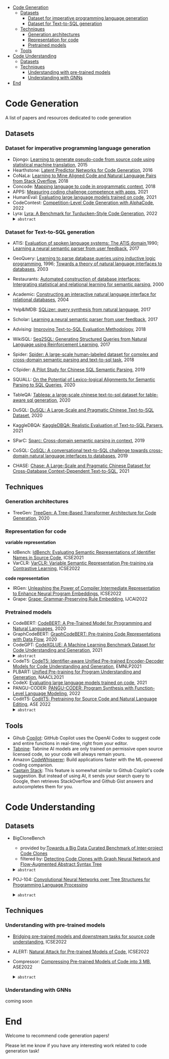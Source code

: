 - [Code Generation](#code-generation)
  - [Datasets](#datasets)
    - [Dataset for imperative programming language generation](#dataset-for-imperative-programming-language-generation)
    - [Dataset for Text-to-SQL generation](#dataset-for-text-to-sql-generation)
  - [Techniques](#techniques)
    - [Generation architectures](#generation-architectures)
    - [Representation for code](#representation-for-code)
    - [Pretrained models](#pretrained-models)
  - [Tools](#tools)
- [Code Understanding](#code-understanding)
  - [Datasets](#datasets-1)
  - [Techniques](#techniques-1)
    - [Understanding with pre-trained models](#understanding-with-pre-trained-models)
    - [Understanding with GNNs](#understanding-with-gnns)
- [End](#end)

# Code Generation
A list of papers and resources dedicated to code generation

## Datasets
### Dataset for imperative programming language generation
- Djongo: [Learning to generate pseudo-code from source code using statistical machine translation](https://ieeexplore.ieee.org/document/7372045), 2015
- Hearthstone: [Latent Predictor Networks for Code Generation](https://arxiv.org/pdf/1603.06744.pdf), 2016
- CoNaLa: [Learning to Mine Aligned Code and Natural Language Pairs from Stack Overflow](https://arxiv.org/abs/1805.08949?context=cs), 2018
- Concode: [Mapping language to code in programmatic context](https://arxiv.org/abs/1808.09588), 2018
- APPS: [Measuring coding challenge competence with apps](https://arxiv.org/abs/2105.09938), 2021
- HumanEval: [Evaluating large language models trained on code](https://arxiv.org/abs/2107.03374), 2021
- CodeContest: [Competition-Level Code Generation with AlphaCode](https://arxiv.org/abs/2203.07814), 2022
- Lyra: [Lyra: A Benchmark for Turducken-Style Code Generation](https://arxiv.org/abs/2108.12144), 2022
  <details>
  <summary><code>abstract</code></summary>
  <small>
  This paper define a new code generation task: given a natural language comment, this task aims to generate a program in a base imperative language with an embedded declarative language. Then they present Lyra: a dataset in Python with embedded SQL. This dataset contains 2,000 carefully annotated database manip- ulation programs from real-world projects. Each program is paired with both a Chinese comment and an English comment.
  </small>
  </details>

### Dataset for Text-to-SQL generation
- ATIS: [Evaluation of spoken language systems: The ATIS domain](https://aclanthology.org/H90-1020.pdf),1990; [Learning a neural semantic parser from user feedback](https://arxiv.org/pdf/1704.08760.pdf), 2017
- GeoQuery: [Learning to parse database queries using inductive logic programming](https://www.cs.utexas.edu/~ml/papers/chill-aaai-96.pdf), 1996; [Towards a theory of natural language interfaces to databases](https://citeseerx.ist.psu.edu/viewdoc/download?doi=10.1.1.473.6162&rep=rep1&type=pdf), 2003
- Restaurants: [Automated construction of database interfaces: Intergrating statistical and relational learning for semantic parsing](https://aclanthology.org/W00-1317.pdf), 2000
- Academic: [Constructing an interactive natural language interface for relational databases](https://dl.acm.org/doi/abs/10.14778/2735461.2735468?casa_token=_o21cAAM6tsAAAAA:-LG_Hl4pPHENO6VlZhDiTbJbH94t3_E0NutxwBnkoGfvqmqbU4pKAO1Vll7nLU2O1fOzuPprx4dZ4z0), 2004
- Yelp&IMDB: [SQLizer: query synthesis from natural language](https://dl.acm.org/doi/abs/10.1145/3133887), 2017
- Scholar: [Learning a neural semantic parser from user feedback](https://arxiv.org/pdf/1704.08760.pdf), 2017
- Advising: [Improving Text-to-SQL Evaluation Methodology](https://arxiv.org/abs/1806.09029), 2018

- WikiSQL: [Seq2SQL: Generating Structured Queries from Natural Language using Reinforcement Learning](https://arxiv.org/abs/1709.00103), 2017
- Spider: [Spider: A large-scale human-labeled dataset for complex and cross-domain semantic parsing and text-to-sql task](https://arxiv.org/abs/1809.08887), 2018
- CSpider: [A Pilot Study for Chinese SQL Semantic Parsing](https://arxiv.org/abs/1909.13293), 2019
- SQUALL: [On the Potential of Lexico-logical Alignments for Semantic Parsing to SQL Queries](https://arxiv.org/abs/2010.11246), 2020
- TableQA: [Tableqa: a large-scale chinese text-to-sql dataset for table-aware sql generation](https://arxiv.org/abs/2006.06434), 2020
- DuSQL: [DuSQL: A Large-Scale and Pragmatic Chinese Text-to-SQL Dataset](https://aclanthology.org/2020.emnlp-main.562/), 2020
- KaggleDBQA: [KaggleDBQA: Realistic Evaluation of Text-to-SQL Parsers](https://arxiv.org/abs/2106.11455), 2021
- SParC: [Sparc: Cross-domain semantic parsing in context](https://arxiv.org/abs/1906.02285), 2019
- CoSQL: [CoSQL: A conversational text-to-SQL challenge towards cross-domain natural language interfaces to databases](https://arxiv.org/abs/1909.05378), 2019
- CHASE: [Chase: A Large-Scale and Pragmatic Chinese Dataset for Cross-Database Context-Dependent Text-to-SQL](https://aclanthology.org/2021.acl-long.180/), 2021


## Techniques
### Generation architectures
- TreeGen: [TreeGen: A Tree-Based Transformer Architecture for Code Generation](https://ojs.aaai.org/index.php/AAAI/article/view/6430), 2020


### Representation for code

**variable representation**

- IdBench: [IdBench: Evaluating Semantic Representations of Identifier Names in Source Code](https://arxiv.org/abs/1910.05177), ICSE2021
- VarCLR: [VarCLR: Variable Semantic Representation Pre-training via Contrastive Learning](https://arxiv.org/pdf/2112.02650), ICSE2022

**code representation**

- IRGen: [Unleashing the Power of Compiler Intermediate Representation to Enhance Neural Program Embeddings](https://arxiv.org/pdf/2204.09191.pdf), ICSE2022
- Grape: [Grape: Grammar-Preserving Rule Embedding](https://xiongyingfei.github.io/papers/IJCAI22a.pdf), IJCAI2022

### Pretrained models
- CodeBERT: [CodeBERT: A Pre-Trained Model for Programming and Natural Languages](https://arxiv.org/abs/2002.08155), 2020
- GraphCodeBERT: [GraphCodeBERT: Pre-training Code Representations with Data Flow](https://arxiv.org/abs/2009.08366), 2020
- CodeGPT: [CodeXGLUE: A Machine Learning Benchmark Dataset for Code Understanding and Generation](https://arxiv.org/abs/2102.04664), 2021
  <details>
  <summary><code>abstract</code></summary>
  <small>
  This paper introduce CodeXGLUE, a benchmark dataset and open challenge for code intelligence. It includes a collection of code intelligence tasks and a platform for model evaluation and comparison.
  CodeXGLUE stands for General Language Understanding Evaluation benchmark for CODE. It includes 14 datasets for 10 diversified code intelligence tasks covering the following scenarios:
  (1)code-code (clone detection, defect detection, cloze test, code completion, code repair, and code-to-code translation);
  (2)text-code (natural language code search, text-to-code generation);
  (3)code-text (code summarization);
  (4)text-text (documentation translation);
  </small>
  <br>
  <img src="./imgs/CodeXGLUE.png" width="500"/>
  </details>
- CodeT5: [CodeT5: Identifier-aware Unified Pre-trained Encoder-Decoder Models for Code Understanding and Generation](https://arxiv.org/abs/2109.00859v1), EMNLP2021
- PLBART: [Unified Pre-training for Program Understanding and Generation](https://arxiv.org/abs/2103.06333), NAACL2021
- CodeX: [Evaluating large language models trained on code](https://arxiv.org/abs/2107.03374), 2021
- PANGU-CODER: [PANGU-CODER: Program Synthesis with Function-Level Language Modeling](https://arxiv.org/abs/2207.11280), 2022
- CoditT5: [CoditT5: Pretraining for Source Code and Natural Language Editing](https://arxiv.org/abs/2208.05446), ASE 2022
  <details>
  <summary><code>abstract</code></summary>
  <small>
  This paper propose a novel pretraining objective which explicitly models edits and use it to build CoditT5, a large language model for software-related editing tasks that is pretrained on large amounts of source code and natural language comments. 
  </small>
  <br>
  <img src="./imgs/CoditT5.png" width="500"/>
  <br>
  <small>
  They propose an edit-based output sequence representation: [Edit Plan] &lt;s> [Target Sequence], where the model is trained to generate an edit plan ( 1 ) consisting of explicit edit operations that reconstruct the input sequence, followed by a separation token (&lt;s>), and finally the target sequence ( 2 ) that matches the original input sequence.
  </small>
  </details>

## Tools

- Gihub [Copilot](https://github.com/features/copilot): GitHub Copilot uses the OpenAI Codex to suggest code and entire functions in real-time, right from your editor.
- [Tabnine](https://www.tabnine.com): Tabnine AI models are only trained on permissive open source licensed code, so your code will always remain yours. 
- Amazon [CodeWhisperer](https://aws.amazon.com/codewhisperer/): Build applications faster with the ML-powered coding companion.
- [Captain Stack](https://github.com/hieunc229/copilot-clone): This feature is somewhat similar to Github Copilot's code suggestion. But instead of using AI, it sends your search query to Google, then retrieves StackOverflow and Github Gist answers and autocompletes them for you.




# Code Understanding

## Datasets
- BigCloneBench
  - provided by:[Towards a Big Data Curated Benchmark of Inter-project Code Clones](https://ieeexplore.ieee.org/document/6976121)
  - filtered by: [Detecting Code Clones with Graph Neural Network and Flow-Augmented Abstract Syntax Tree](https://arxiv.org/abs/2002.08653)
  <details>
  <summary><code>abstract</code></summary>
  <small>
  The dataset includes 901,028/415,416/415,416 pairs for training, validation and testing, respectively. 
  </small>
  </details>

- POJ-104: [Convolutional Neural Networks over Tree Structures for Programming Language Processing](https://arxiv.org/pdf/1409.5718.pdf)  
  <details>
  <summary><code>abstract</code></summary>
  <small>
  POJ104 dataset is collected from an online judge platform, which consists of 104 program classes and includes 500 student-written C/C++ programs for each class. 
  </small>
  </details>

## Techniques

### Understanding with pre-trained models

- [Bridging pre-trained models and downstream tasks for source code understanding](https://arxiv.org/abs/2112.02268), ICSE2022
  
- ALERT: [Natural Attack for Pre-trained Models of Code](https://arxiv.org/abs/2201.08698), ICSE2022


- Compressor: [Compressing Pre-trained Models of Code into 3 MB](https://arxiv.org/abs/2208.07120), ASE2022
  <details>
  <summary><code>abstract</code></summary>
  <small>
  Compressor proposes a <b>genetic algorithm (GA)-based</b> strategy to guide the simplification process. 
  They use the knowledge <b>distillation technique</b> to train the small model: unlabelled data is fed into the large model and the outputs are used as labels to train the small model.
  </small>
  <br>
  <img src="./imgs/Compressor_img01.png" width="300"/>
  </details>



### Understanding with GNNs

coming soon




# End
Welcome to recommend code generation papers!

Please let me know if you have any interesting work related to code generation task!

